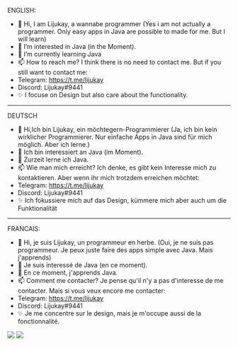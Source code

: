 ENGLISH:
- 👋 Hi, I am Lijukay, a wannabe programmer (Yes i am not actually a programmer. Only easy apps in Java are possible to made for me. But I will learn)
- 👀 I’m interested in Java (in the Moment).
- 🌱 I’m currently learning Java
- 📫 How to reach me? I think there is no need to contact me. But if you still want to contact me:
- Telegram: https://t.me/lijukay
- Discord:  Lijukay#9441
- ✨ I focuse on Design but also care about the functionality.
--------------------------------------------------------------------------------------------------------------------------------------------------------------------------
DEUTSCH 
- 👋 Hi,Ich bin Lijukay, ein möchtegern-Programmierer (Ja, ich bin kein wirklicher Programmierer. Nur einfache Apps in Java sind für mich möglich. Aber ich lerne.)
- 👀 Ich bin interessiert an Java (im Moment).
- 🌱 Zurzeit lerne ich Java.
- 📫 Wie man mich erreicht? Ich denke, es gibt kein Interesse mich zu kontaktieren. Aber wenn ihr mich trotzdem erreichen möchtet:
- Telegram: https://t.me/lijukay
- Discord:  Lijukay#9441
- ✨ Ich fokussiere mich auf das Design, kümmere mich aber auch um die Funktionalität
--------------------------------------------------------------------------------------------------------------------------------------------------------------------------
FRANCAIS:
- 👋 Hi, je suis Lijukay, un programmeur en herbe. (Oui, je ne suis pas programmeur. Je peux juste faire des apps simple avec Java. Mais j'apprends)
- 👀 Je suis interessé de Java (en ce moment).
- 🌱  En ce moment, j'apprends Java.
- 📫 Comment me contacter? Je pense qu'il n'y a pas d'interesse de me contacter. Mais si vous veux encore me contacter:
- Telegram: https://t.me/lijukay
- Discord:  Lijukay#9441
- ✨ Je me concentre sur le design, mais je m'occupe aussi de la fonctionnalité.


![](https://github-readme-stats.vercel.app/api?username=Lijukay&bg_color=ffffff00&text_color=888888&hide_border=true&hide_title=false)
![](https://github-readme-stats.vercel.app/api/top-langs/?username=Lijukay&layout=compact&bg_color=ffffff00&text_color=888888&hide_border=true&hide_title=false)
